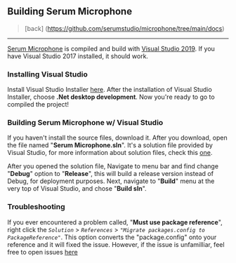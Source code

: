 ## Building Serum Microphone
> [back] (https://github.com/serumstudio/microphone/tree/main/docs)
---
[Serum Microphone](https://github.com/serumstudio/microphone) is compiled and build with [Visual Studio 2019](https://visualstudio.microsoft.com/downloads/). If you have Visual Studio 2017 installed, it should work.

### Installing Visual Studio
Install Visual Studio Installer [here](https://visualstudio.microsoft.com/downloads/). After the installation of Visual Studio Installer, choose **.Net desktop development**. Now you're ready to go to compiled the project!

### Building Serum Microphone w/ Visual Studio
If you haven't install the source files, download it. After you download, open the file named "**Serum Microphone.sln**". It's a solution file provided by Visual Studio, for more information about solution files, check this [one](https://docs.microsoft.com/en-us/visualstudio/ide/solutions-and-projects-in-visual-studio?view=vs-2019).

After you opened the solution file, Navigate to menu bar and find change "**Debug**" option to "**Release**", this will build a release version instead of Debug, for deployment purposes. Next, navigate to "**Build**" menu at the very top of Visual Studio, and chose "**Build sln**". 

### Troubleshooting
If you ever encountered a problem called, "**Must use package reference**", right click the _`Solution`_ >  _`References`_ > _`"Migrate packages.config to PackageReference"`_. This option converts the "package.config" onto your reference and it will fixed the issue. However, if the issue is unfamilliar, feel free to open issues [here](https://github.com/serumstudio/microphone/issues)
